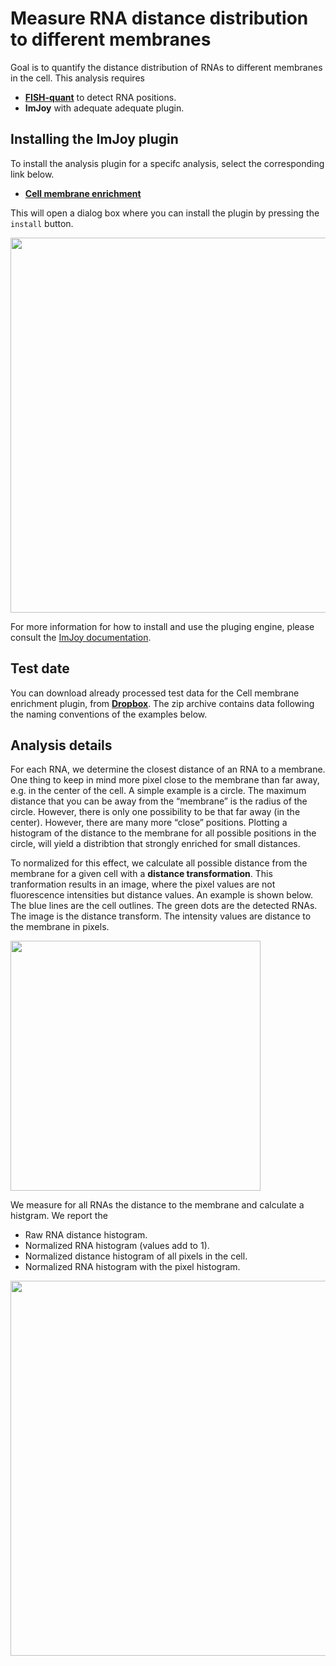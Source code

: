 # Measure RNA distance distribution to different membranes

Goal is to quantify the distance distribution of RNAs to different membranes in
the cell. This analysis requires

* [**FISH-quant**](https://bitbucket.org/muellerflorian/fish_quant/) to detect RNA positions.
* **ImJoy** with adequate adequate plugin.

## Installing the ImJoy plugin

To install the analysis plugin for a specifc analysis, select the
corresponding link below.

* <a href="https://imjoy.io/#/app?w=MembDist&plugin=https://raw.githubusercontent.com/muellerflorian/rna-loc/master/imjoy-plugins/MembraneDistance.imjoy.html&tag=CellMemb&w=CellMemb"  target="_blank">**Cell membrane enrichment**</a>


This will open a dialog box where you can install the plugin by pressing the
`install` button.

<img src="https://raw.githubusercontent.com/muellerflorian/rna-loc/master/docs/img/imjoy-install-membdist.png" width="600px"></img>

For more information for how to install and use the pluging engine, please
consult the [ImJoy documentation](https://imjoy.io/docs/#/user-manual?id=python-engine).

## Test date

You can download already processed test data for the Cell membrane enrichment plugin, from [**Dropbox**](https://www.dropbox.com/s/0sbsmbg5xlccamp/img1.zip?dl=0). The zip archive contains data following the naming conventions of the examples below.

## Analysis details

For each RNA, we determine the closest distance of an RNA to a membrane. One thing to keep in mind more pixel close to the membrane than far away, e.g. in the center of
the cell. A simple example is a circle. The maximum distance that you can be away from the “membrane” is the radius of the circle. However, there is only one possibility to be that far away (in the center). However, there are many more “close” positions.  Plotting a histogram of the distance to the membrane for all possible positions in the circle,  will yield a distribtion that strongly enriched for small distances.

To normalized for this effect, we calculate all possible distance from the membrane
for a given cell with a **distance transformation**. This tranformation results in
an image, where the pixel values are not fluorescence intensities but distance values. An example is shown below. The blue lines are the cell outlines. The green dots are the detected RNAs. The image is the distance transform. The intensity values are distance to the membrane in pixels.

<img src="https://raw.githubusercontent.com/muellerflorian/rna-loc/master/docs/img/dist_transform.png" width="400px"></img>

We measure for all RNAs the distance to the membrane and calculate a
histgram. We report the

-   Raw RNA distance histogram.
-   Normalized RNA histogram (values add to 1).
-   Normalized distance histogram of all pixels in the cell.
-   Normalized RNA histogram with the pixel histogram.

<img src="https://raw.githubusercontent.com/muellerflorian/rna-loc/master/docs/img/memb_summaryPlot.png" width="600px"></img>
